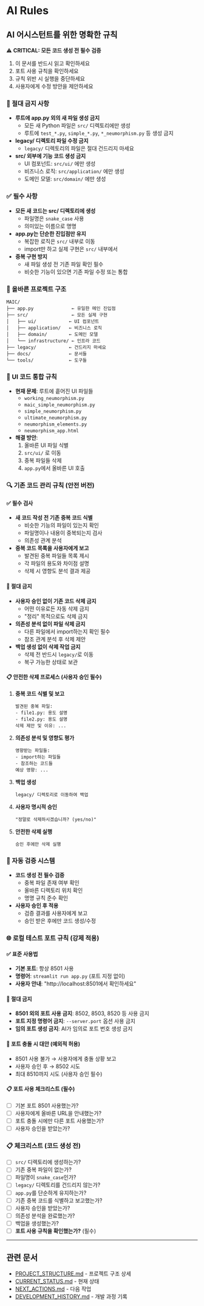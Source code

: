 # AI Rules
## AI 어시스턴트를 위한 명확한 규칙

⚠️ **CRITICAL: 모든 코드 생성 전 필수 검증**
1. 이 문서를 반드시 읽고 확인하세요
2. 포트 사용 규칙을 확인하세요
3. 규칙 위반 시 실행을 중단하세요
4. 사용자에게 수정 방안을 제안하세요

### 🚫 절대 금지 사항
- **루트에 app.py 외의 새 파일 생성 금지**
  - 모든 새 Python 파일은 `src/` 디렉토리에만 생성
  - 루트에 `test_*.py`, `simple_*.py`, `*_neumorphism.py` 등 생성 금지
- **legacy/ 디렉토리 파일 수정 금지**
  - `legacy/` 디렉토리의 파일은 절대 건드리지 마세요
- **src/ 외부에 기능 코드 생성 금지**
  - UI 컴포넌트: `src/ui/` 에만 생성
  - 비즈니스 로직: `src/application/` 에만 생성
  - 도메인 모델: `src/domain/` 에만 생성

### ✅ 필수 사항
- **모든 새 코드는 src/ 디렉토리에 생성**
  - 파일명은 `snake_case` 사용
  - 의미있는 이름으로 명명
- **app.py는 단순한 진입점만 유지**
  - 복잡한 로직은 `src/` 내부로 이동
  - import만 하고 실제 구현은 `src/` 내부에서
- **중복 구현 방지**
  - 새 파일 생성 전 기존 파일 확인 필수
  - 비슷한 기능이 있으면 기존 파일 수정 또는 통합

### 📁 올바른 프로젝트 구조
```
MAIC/
├── app.py              ← 유일한 메인 진입점
├── src/                ← 모든 실제 구현
│   ├── ui/            ← UI 컴포넌트
│   ├── application/   ← 비즈니스 로직
│   ├── domain/        ← 도메인 모델
│   └── infrastructure/ ← 인프라 코드
├── legacy/            ← 건드리지 마세요
├── docs/              ← 문서들
└── tools/             ← 도구들
```

### 🎯 UI 코드 통합 규칙
- **현재 문제**: 루트에 흩어진 UI 파일들
  - `working_neumorphism.py`
  - `maic_simple_neumorphism.py`
  - `simple_neumorphism.py`
  - `ultimate_neumorphism.py`
  - `neumorphism_elements.py`
  - `neumorphism_app.html`
- **해결 방안**: 
  1. 올바른 UI 파일 식별
  2. `src/ui/` 로 이동
  3. 중복 파일들 삭제
  4. `app.py`에서 올바른 UI 호출

### 🔍 기존 코드 관리 규칙 (안전 버전)

#### ✅ 필수 검사
- **새 코드 작성 전 기존 중복 코드 식별**
  - 비슷한 기능의 파일이 있는지 확인
  - 파일명이나 내용이 중복되는지 검사
  - 의존성 관계 분석
- **중복 코드 목록을 사용자에게 보고**
  - 발견된 중복 파일들 목록 제시
  - 각 파일의 용도와 차이점 설명
  - 삭제 시 영향도 분석 결과 제공

#### 🚫 절대 금지
- **사용자 승인 없이 기존 코드 삭제 금지**
  - 어떤 이유로든 자동 삭제 금지
  - "정리" 목적으로도 삭제 금지
- **의존성 분석 없이 파일 삭제 금지**
  - 다른 파일에서 import하는지 확인 필수
  - 참조 관계 분석 후 삭제 제안
- **백업 생성 없이 삭제 작업 금지**
  - 삭제 전 반드시 `legacy/`로 이동
  - 복구 가능한 상태로 보관

#### 📋 안전한 삭제 프로세스 (사용자 승인 필수)
1. **중복 코드 식별 및 보고**
   ```
   발견된 중복 파일:
   - file1.py: 용도 설명
   - file2.py: 용도 설명
   삭제 제안 및 이유: ...
   ```
2. **의존성 분석 및 영향도 평가**
   ```
   영향받는 파일들:
   - import하는 파일들
   - 참조하는 코드들
   예상 영향: ...
   ```
3. **백업 생성**
   ```
   legacy/ 디렉토리로 이동하여 백업
   ```
4. **사용자 명시적 승인**
   ```
   "정말로 삭제하시겠습니까? (yes/no)"
   ```
5. **안전한 삭제 실행**
   ```
   승인 후에만 삭제 실행
   ```

### 🔧 자동 검증 시스템
- **코드 생성 전 필수 검증**
  - 중복 파일 존재 여부 확인
  - 올바른 디렉토리 위치 확인
  - 명명 규칙 준수 확인
- **사용자 승인 후 적용**
  - 검증 결과를 사용자에게 보고
  - 승인 받은 후에만 코드 생성/수정

### 🌐 로컬 테스트 포트 규칙 (강제 적용)

#### ✅ 표준 사용법
- **기본 포트**: 항상 8501 사용
- **명령어**: `streamlit run app.py` (포트 지정 없이)
- **사용자 안내**: "http://localhost:8501에서 확인하세요"

#### 🚫 절대 금지
- **8501 외의 포트 사용 금지**: 8502, 8503, 8520 등 사용 금지
- **포트 지정 명령어 금지**: `--server.port` 옵션 사용 금지
- **임의 포트 생성 금지**: AI가 임의로 포트 번호 생성 금지

#### 🔄 포트 충돌 시 대안 (예외적 허용)
- 8501 사용 불가 → 사용자에게 충돌 상황 보고
- 사용자 승인 후 → 8502 시도
- 최대 8510까지 시도 (사용자 승인 필수)

#### 📋 포트 사용 체크리스트 (필수)
- [ ] 기본 포트 8501 사용했는가?
- [ ] 사용자에게 올바른 URL을 안내했는가?
- [ ] 포트 충돌 시에만 다른 포트 사용했는가?
- [ ] 사용자 승인을 받았는가?

### 📋 체크리스트 (코드 생성 전)
- [ ] `src/` 디렉토리에 생성하는가?
- [ ] 기존 중복 파일이 없는가?
- [ ] 파일명이 `snake_case`인가?
- [ ] `legacy/` 디렉토리를 건드리지 않는가?
- [ ] `app.py`를 단순하게 유지하는가?
- [ ] 기존 중복 코드를 식별하고 보고했는가?
- [ ] 사용자 승인을 받았는가?
- [ ] 의존성 분석을 완료했는가?
- [ ] 백업을 생성했는가?
- [ ] **포트 사용 규칙을 확인했는가?** (필수)

---
## 관련 문서
- [PROJECT_STRUCTURE.md](PROJECT_STRUCTURE.md) - 프로젝트 구조 상세
- [CURRENT_STATUS.md](CURRENT_STATUS.md) - 현재 상태
- [NEXT_ACTIONS.md](NEXT_ACTIONS.md) - 다음 작업
- [DEVELOPMENT_HISTORY.md](DEVELOPMENT_HISTORY.md) - 개발 과정 기록

